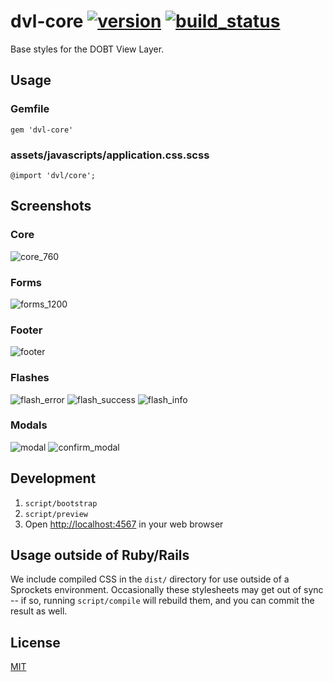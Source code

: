 dvl-core [![version]](http://rubygems.org/gems/dvl-core) [![build_status]](https://circleci.com/gh/dobtco/dvl-core)
====

Base styles for the DOBT View Layer.

## Usage

### Gemfile

```
gem 'dvl-core'
```

### assets/javascripts/application.css.scss

```
@import 'dvl/core';
```

## Screenshots

### Core

![core_760](http://artifinder.herokuapp.com/gh/dobtco/dvl-core/x/artifacts/0/home/ubuntu/dvl-core/screenshots/core_760.png)

### Forms

![forms_1200](http://artifinder.herokuapp.com/gh/dobtco/dvl-core/x/artifacts/0/home/ubuntu/dvl-core/screenshots/forms_1200.png)

### Footer

![footer](http://artifinder.herokuapp.com/gh/dobtco/dvl-core/x/artifacts/0/home/ubuntu/dvl-core/screenshots/footer.png)

### Flashes

![flash_error](http://artifinder.herokuapp.com/gh/dobtco/dvl-core/x/artifacts/0/home/ubuntu/dvl-core/screenshots/flash_error.png)
![flash_success](http://artifinder.herokuapp.com/gh/dobtco/dvl-core/x/artifacts/0/home/ubuntu/dvl-core/screenshots/flash_success.png)
![flash_info](http://artifinder.herokuapp.com/gh/dobtco/dvl-core/x/artifacts/0/home/ubuntu/dvl-core/screenshots/flash_info.png)

### Modals

![modal](http://artifinder.herokuapp.com/gh/dobtco/dvl-core/x/artifacts/0/home/ubuntu/dvl-core/screenshots/modal.png)
![confirm_modal](http://artifinder.herokuapp.com/gh/dobtco/dvl-core/x/artifacts/0/home/ubuntu/dvl-core/screenshots/confirm_modal.png)

## Development

1. `script/bootstrap`
2. `script/preview`
3. Open [http://localhost:4567](http://localhost:4567) in your web browser

## Usage outside of Ruby/Rails

We include compiled CSS in the `dist/` directory for use outside of a Sprockets environment. Occasionally these stylesheets may get out of sync -- if so, running `script/compile` will rebuild them, and you can commit the result as well.

## License

[MIT](http://dobtco.mit-license.org/)

[version]: https://img.shields.io/gem/v/dvl-core.svg
[build_status]: https://circleci-badges.herokuapp.com/dobtco/dvl-core/87144b68eadac365d9368f5c62e68d3dfcad14bb
